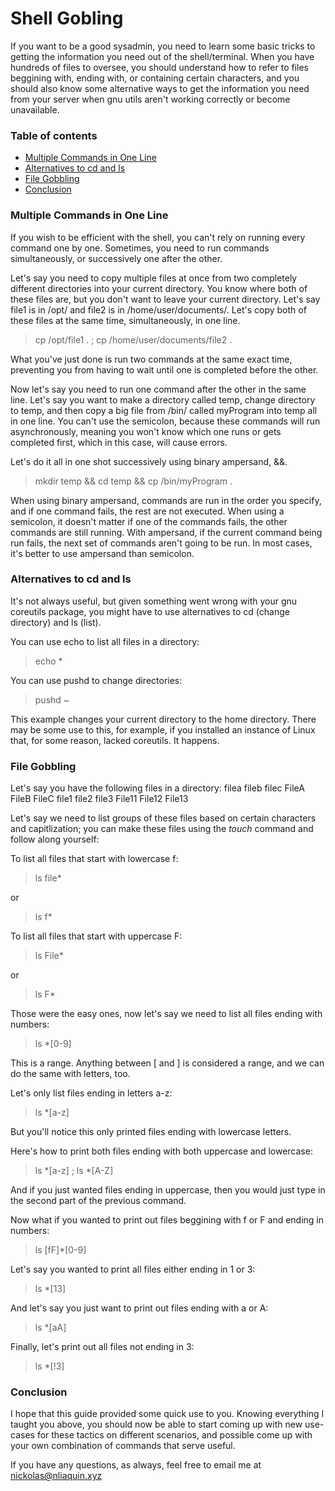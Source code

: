 # Shell Gobling
If you want to be a good sysadmin, you need to learn some basic tricks to getting the information you need out of the shell/terminal. When you have hundreds of files to oversee, you should understand how to refer to files beggining with, ending with, or containing certain characters, and you should also know some alternative ways to get the information you need from your server when gnu utils aren't working correctly or become unavailable.

### Table of contents
 - [Multiple Commands in One Line](#multiple-commands-in-one-line)
 - [Alternatives to cd and ls](#alternatives-to-cd-and-ls)
 - [File Gobbling](#file-gobbling)
 - [Conclusion](#conclusion)

### Multiple Commands in One Line
If you wish to be efficient with the shell, you can't rely on running every command one by one. Sometimes, you need to run commands simultaneously, or successively one after the other.

Let's say you need to copy multiple files at once from two completely different directories into your current directory. You know where both of these files are, but you don't want to leave your current directory. Let's say file1 is in /opt/ and file2 is in /home/user/documents/. Let's copy both of these files at the same time, simultaneously, in one line.
> cp /opt/file1 . ; cp /home/user/documents/file2 .

What you've just done is run two commands at the same exact time, preventing you from having to wait until one is completed before the other.

Now let's say you need to run one command after the other in the same line. Let's say you want to make a directory called temp, change directory to temp, and then copy a big file from /bin/ called myProgram into temp all in one line. You can't use the semicolon, because these commands will run asynchronously, meaning you won't know which one runs or gets completed first, which in this case, will cause errors.

Let's do it all in one shot successively using binary ampersand, &&.
> mkdir temp && cd temp && cp /bin/myProgram .

When using binary ampersand, commands are run in the order you specify, and if one command fails, the rest are not executed. When using a semicolon, it doesn't matter if one of the commands fails, the other commands are still running. With ampersand, if the current command being run fails, the next set of commands aren't going to be run. In most cases, it's better to use ampersand than semicolon.

### Alternatives to cd and ls
It's not always useful, but given something went wrong with your gnu coreutils package, you might have to use alternatives to cd (change directory) and ls (list).

You can use echo to list all files in a directory:
> echo *

You can use pushd to change directories:
> pushd ~

This example changes your current directory to the home directory. There may be some use to this, for example, if you installed an instance of Linux that, for some reason, lacked coreutils. It happens.

### File Gobbling
Let's say you have the following files in a directory:
filea
fileb
filec
FileA
FileB
FileC
file1
file2
file3
File11
File12
File13

Let's say we need to list groups of these files based on certain characters and capitlization; you can make these files using the *touch* command and follow along yourself:

To list all files that start with lowercase f:
> ls file*

or

> ls f*

To list all files that start with uppercase F:
> ls File*

or

> ls F*


Those were the easy ones, now let's say we need to list all files ending with numbers:
> ls *[0-9]

This is a range. Anything between [ and ] is considered a range, and we can do the same with letters, too.

Let's only list files ending in letters a-z:
> ls *[a-z]

But you'll notice this only printed files ending with lowercase letters.

Here's how to print both files ending with both uppercase and lowercase:
> ls *[a-z] ; ls *[A-Z]

And if you just wanted files ending in uppercase, then you would just type in the second part of the previous command.

Now what if you wanted to print out files beggining with f or F and ending in numbers:
> ls [fF]*[0-9]

Let's say you wanted to print all files either ending in 1 or 3:
> ls *[13]

And let's say you just want to print out files ending with a or A:
> ls *[aA]

Finally, let's print out all files not ending in 3:
> ls *[!3]

### Conclusion
I hope that this guide provided some quick use to you. Knowing everything I taught you above, you should now be able to start coming up with new use-cases for these tactics on different scenarios, and possible come up with your own combination of commands that serve useful.

If you have any questions, as always, feel free to email me at nickolas@nliaquin.xyz
